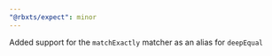 ```yaml
---
"@rbxts/expect": minor
---
```


Added support for the `matchExactly` matcher as an alias for `deepEqual`
